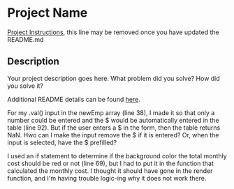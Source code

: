 # Project Name

[Project Instructions](./INSTRUCTIONS.md), this line may be removed once you have updated the README.md

## Description

Your project description goes here. What problem did you solve? How did you solve it?

Additional README details can be found [here](https://github.com/PrimeAcademy/readme-template/blob/master/README.md).

For my .val() input in the newEmp array (line 38), I made it so that only a number could be entered and the $ would be automatically entered in the table (line 92). But if the user enters a $ in the form, then the table returns NaN. Hwo can I make the input remove the $ if it is entered? Or, when the input is selected, have the $ prefilled?

I used an if statement to determine if the background color the total monthly cost should be red or not (line 69), but I had to put it in the function that calculated the monthly cost. I thought it should have gone in the render function, and I'm having trouble logic-ing why it does not work there.
